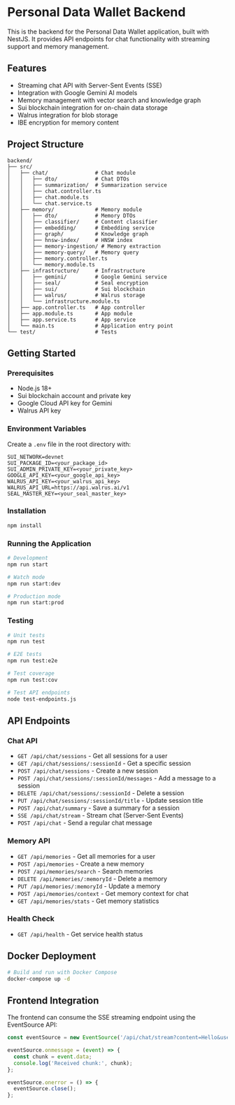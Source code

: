# Personal Data Wallet Backend

This is the backend for the Personal Data Wallet application, built with NestJS. It provides API endpoints for chat functionality with streaming support and memory management.

## Features

- Streaming chat API with Server-Sent Events (SSE)
- Integration with Google Gemini AI models
- Memory management with vector search and knowledge graph
- Sui blockchain integration for on-chain data storage
- Walrus integration for blob storage
- IBE encryption for memory content

## Project Structure

```
backend/
├── src/
│   ├── chat/               # Chat module
│   │   ├── dto/            # Chat DTOs
│   │   ├── summarization/  # Summarization service
│   │   ├── chat.controller.ts
│   │   ├── chat.module.ts
│   │   └── chat.service.ts
│   ├── memory/             # Memory module
│   │   ├── dto/            # Memory DTOs
│   │   ├── classifier/     # Content classifier
│   │   ├── embedding/      # Embedding service
│   │   ├── graph/          # Knowledge graph
│   │   ├── hnsw-index/     # HNSW index
│   │   ├── memory-ingestion/ # Memory extraction
│   │   ├── memory-query/   # Memory query
│   │   ├── memory.controller.ts
│   │   └── memory.module.ts
│   ├── infrastructure/     # Infrastructure
│   │   ├── gemini/         # Google Gemini service
│   │   ├── seal/           # Seal encryption
│   │   ├── sui/            # Sui blockchain
│   │   ├── walrus/         # Walrus storage
│   │   └── infrastructure.module.ts
│   ├── app.controller.ts   # App controller
│   ├── app.module.ts       # App module
│   ├── app.service.ts      # App service
│   └── main.ts             # Application entry point
└── test/                   # Tests
```

## Getting Started

### Prerequisites

- Node.js 18+
- Sui blockchain account and private key
- Google Cloud API key for Gemini
- Walrus API key

### Environment Variables

Create a `.env` file in the root directory with:

```
SUI_NETWORK=devnet
SUI_PACKAGE_ID=<your_package_id>
SUI_ADMIN_PRIVATE_KEY=<your_private_key>
GOOGLE_API_KEY=<your_google_api_key>
WALRUS_API_KEY=<your_walrus_api_key>
WALRUS_API_URL=https://api.walrus.ai/v1
SEAL_MASTER_KEY=<your_seal_master_key>
```

### Installation

```bash
npm install
```

### Running the Application

```bash
# Development
npm run start

# Watch mode
npm run start:dev

# Production mode
npm run start:prod
```

### Testing

```bash
# Unit tests
npm run test

# E2E tests
npm run test:e2e

# Test coverage
npm run test:cov

# Test API endpoints
node test-endpoints.js
```

## API Endpoints

### Chat API

- `GET /api/chat/sessions` - Get all sessions for a user
- `GET /api/chat/sessions/:sessionId` - Get a specific session
- `POST /api/chat/sessions` - Create a new session
- `POST /api/chat/sessions/:sessionId/messages` - Add a message to a session
- `DELETE /api/chat/sessions/:sessionId` - Delete a session
- `PUT /api/chat/sessions/:sessionId/title` - Update session title
- `POST /api/chat/summary` - Save a summary for a session
- `SSE /api/chat/stream` - Stream chat (Server-Sent Events)
- `POST /api/chat` - Send a regular chat message

### Memory API

- `GET /api/memories` - Get all memories for a user
- `POST /api/memories` - Create a new memory
- `POST /api/memories/search` - Search memories
- `DELETE /api/memories/:memoryId` - Delete a memory
- `PUT /api/memories/:memoryId` - Update a memory
- `POST /api/memories/context` - Get memory context for chat
- `GET /api/memories/stats` - Get memory statistics

### Health Check

- `GET /api/health` - Get service health status

## Docker Deployment

```bash
# Build and run with Docker Compose
docker-compose up -d
```

## Frontend Integration

The frontend can consume the SSE streaming endpoint using the EventSource API:

```javascript
const eventSource = new EventSource('/api/chat/stream?content=Hello&userId=user123');

eventSource.onmessage = (event) => {
  const chunk = event.data;
  console.log('Received chunk:', chunk);
};

eventSource.onerror = () => {
  eventSource.close();
};
```